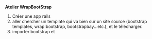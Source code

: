 **Atelier WrapBootStrap**

1. Créer une app rails
2. aller chercher un template qui va bien sur un site source (bootstrap templates, wrap bootstrap, bootstrapbay...etc.), et le télécharger.
3. importer bootstrap et 
